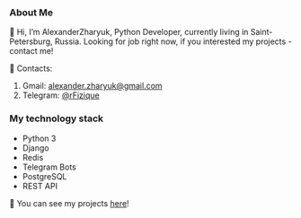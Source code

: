 ### About Me
👋 Hi, I’m AlexanderZharyuk, Python Developer, currently living in Saint-Petersburg, Russia. Looking for job right now, if you interested my projects - contact me!

📝 Contacts: 
1. Gmail: [alexander.zharyuk@gmail.com](alexander.zharyuk@gmail.com)
2. Telegram: [@rFizique](https://t.me/rFizique)


### My technology stack
- Python 3
- Django
- Redis
- Telegram Bots
- PostgreSQL
- REST API

🚀 You can see my projects [here](https://github.com/AlexanderZharyuk?tab=repositories)!

